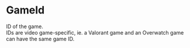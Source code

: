 # GameId

ID of the game. <br/>IDs are video game-specific, ie. a Valorant game and an Overwatch game can have the same game ID.

<!-- This file was generated by liblab | https://liblab.com/ -->
